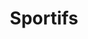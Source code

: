 ---
title: "Sportifs"
icon: "directions_run"
description: "Les micro-blessures, les problèmes articulaires ou les lésions musculaires doivent être détectés à un stade précoce."
weight: 1
---